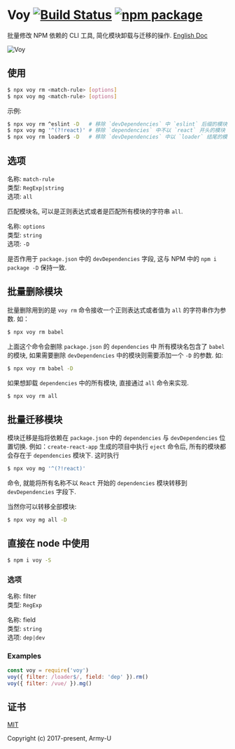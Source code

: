 # Voy [![Build Status](https://img.shields.io/circleci/project/github/Army-U/voy.svg?style=flat-square)](https://circleci.com/gh/Army-U/voy) [![npm package](https://img.shields.io/npm/v/voy.svg?style=flat-square)](https://www.npmjs.com/package/voy)

批量修改 NPM 依赖的 CLI 工具, 简化模块卸载与迁移的操作. [English Doc](README.md)

![Voy](https://user-images.githubusercontent.com/11404005/40111668-209fa756-5936-11e8-8b52-4333a687aa4f.png)

## 使用

``` bash
$ npx voy rm <match-rule> [options]
$ npx voy mg <match-rule> [options]
```

示例:

``` bash
$ npx voy rm ^eslint -D   # 移除 `devDependencies` 中 `eslint` 后缀的模块
$ npx voy mg '^(?!react)' # 移除 `dependencies` 中不以 `react` 开头的模块
$ npx voy rm loader$ -D   # 移除 `devDependencies` 中以 `loader` 结尾的模块
```

## 选项

名称: `match-rule`<br>
类型: `RegExp|string`<br>
选项: `all`

匹配模块名, 可以是正则表达式或者是匹配所有模块的字符串 `all`.

名称: `options`<br>
类型: `string`<br>
选项: `-D`

是否作用于 `package.json` 中的 `devDependencies` 字段, 这与 NPM 中的 `npm i package -D` 保持一致.

## 批量删除模块

批量删除用到的是 `voy rm` 命令接收一个正则表达式或者值为 `all` 的字符串作为参数. 如：

```bash
$ npx voy rm babel
```

上面这个命令会删除 `package.json` 的 `dependencies` 中 所有模块名包含了 `babel` 的模块, 如果需要删除 `devDependencies` 中的模块则需要添加一个 `-D` 的参数. 如:

```bash
$ npx voy rm babel -D
```

如果想卸载 `dependencies` 中的所有模块, 直接通过 `all` 命令来实现.

```bash
$ npx voy rm all
```

## 批量迁移模块

模块迁移是指将依赖在 `package.json` 中的 `dependencies` 与 `devDependencies` 位置切换. 例如：`create-react-app` 生成的项目中执行 `eject` 命令后, 所有的模块都会存在于 `dependencies` 模块下. 这时执行

```bash
$ npx voy mg '^(?!react)'
```

命令, 就能将所有名称不以 `React` 开始的 `dependencies` 模块转移到 `devDependencies` 字段下.

当然你可以转移全部模块:

```bash
$ npx voy mg all -D
```

## 直接在 node 中使用

```bash
$ npm i voy -S
```
### 选项

名称: filter<br>
类型: `RegExp`

名称: field<br>
类型: `string`<br>
选项: `dep|dev`

### Examples

```js
const voy = require('voy')
voy({ filter: /loader$/, field: 'dep' }).rm()
voy({ filter: /vue/ }).mg()
```

## 证书

[MIT](https://opensource.org/licenses/MIT)

Copyright (c) 2017-present, Army-U
